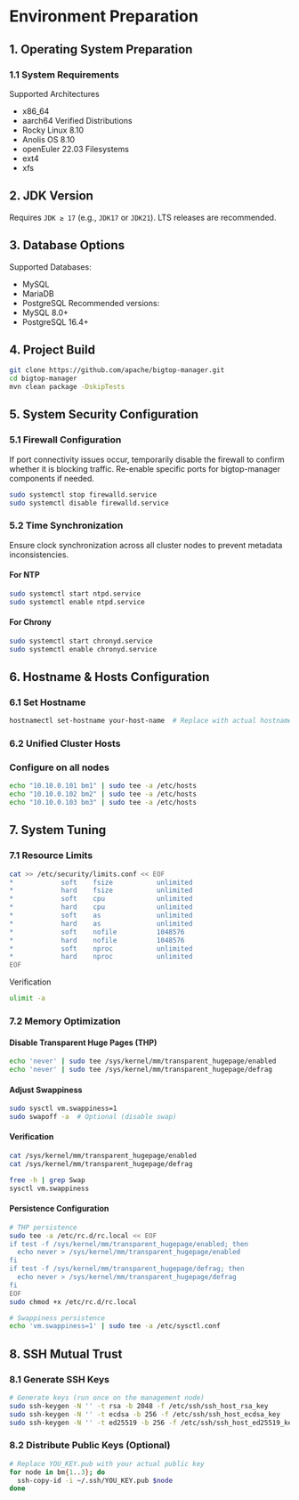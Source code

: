 
# Environment Preparation
## 1. Operating System Preparation
### 1.1 System Requirements
Supported Architectures
* x86_64
* aarch64
Verified Distributions
* Rocky Linux 8.10
* Anolis OS 8.10
* openEuler 22.03
Filesystems
* ext4
* xfs
## 2. JDK Version
Requires `JDK ≥ 17` (e.g., `JDK17` or `JDK21`). LTS releases are recommended.

## 3. Database Options
Supported Databases:
* MySQL
* MariaDB
* PostgreSQL
Recommended versions:
* MySQL 8.0+
* PostgreSQL 16.4+
## 4. Project Build

```bash
git clone https://github.com/apache/bigtop-manager.git
cd bigtop-manager
mvn clean package -DskipTests
```
## 5. System Security Configuration
### 5.1 Firewall Configuration
If port connectivity issues occur, temporarily disable the firewall to confirm whether it is blocking traffic. Re-enable specific ports for bigtop-manager components if needed.

```bash
sudo systemctl stop firewalld.service
sudo systemctl disable firewalld.service
```
### 5.2 Time Synchronization
Ensure clock synchronization across all cluster nodes to prevent metadata inconsistencies.

#### For NTP
```bash
sudo systemctl start ntpd.service
sudo systemctl enable ntpd.service
```

#### For Chrony
```bash
sudo systemctl start chronyd.service
sudo systemctl enable chronyd.service
```
## 6. Hostname & Hosts Configuration
### 6.1 Set Hostname

```bash
hostnamectl set-hostname your-host-name  # Replace with actual hostname (e.g., bm1)
```
### 6.2 Unified Cluster Hosts
###  Configure on all nodes
```bash
echo "10.10.0.101 bm1" | sudo tee -a /etc/hosts
echo "10.10.0.102 bm2" | sudo tee -a /etc/hosts
echo "10.10.0.103 bm3" | sudo tee -a /etc/hosts
```
## 7. System Tuning
### 7.1 Resource Limits

```bash
cat >> /etc/security/limits.conf << EOF
*            soft    fsize           unlimited
*            hard    fsize           unlimited
*            soft    cpu             unlimited
*            hard    cpu             unlimited
*            soft    as              unlimited
*            hard    as              unlimited
*            soft    nofile          1048576
*            hard    nofile          1048576
*            soft    nproc           unlimited
*            hard    nproc           unlimited
EOF
```

Verification
```bash
ulimit -a
```
### 7.2 Memory Optimization
#### Disable Transparent Huge Pages (THP)
```bash
echo 'never' | sudo tee /sys/kernel/mm/transparent_hugepage/enabled
echo 'never' | sudo tee /sys/kernel/mm/transparent_hugepage/defrag
```
#### Adjust Swappiness
```bash
sudo sysctl vm.swappiness=1
sudo swapoff -a  # Optional (disable swap)
```
#### Verification
```bash
cat /sys/kernel/mm/transparent_hugepage/enabled
cat /sys/kernel/mm/transparent_hugepage/defrag

free -h | grep Swap
sysctl vm.swappiness
```
#### Persistence Configuration
```bash
# THP persistence
sudo tee -a /etc/rc.d/rc.local << EOF
if test -f /sys/kernel/mm/transparent_hugepage/enabled; then
  echo never > /sys/kernel/mm/transparent_hugepage/enabled
fi
if test -f /sys/kernel/mm/transparent_hugepage/defrag; then
  echo never > /sys/kernel/mm/transparent_hugepage/defrag
fi
EOF
sudo chmod +x /etc/rc.d/rc.local

# Swappiness persistence
echo 'vm.swappiness=1' | sudo tee -a /etc/sysctl.conf
```
## 8. SSH Mutual Trust
### 8.1 Generate SSH Keys
```bash
# Generate keys (run once on the management node)
sudo ssh-keygen -N '' -t rsa -b 2048 -f /etc/ssh/ssh_host_rsa_key
sudo ssh-keygen -N '' -t ecdsa -b 256 -f /etc/ssh/ssh_host_ecdsa_key
sudo ssh-keygen -N '' -t ed25519 -b 256 -f /etc/ssh/ssh_host_ed25519_key
```

### 8.2 Distribute Public Keys (Optional)
```bash
# Replace YOU_KEY.pub with your actual public key
for node in bm{1..3}; do
  ssh-copy-id -i ~/.ssh/YOU_KEY.pub $node
done
```